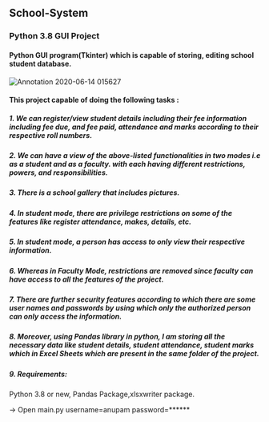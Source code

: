 ## School-System
### Python 3.8 GUI Project
####  Python GUI program(Tkinter) which is capable of storing, editing school student database.

![Annotation 2020-06-14 015627](https://user-images.githubusercontent.com/48323127/84588680-3565da80-ae47-11ea-9305-a923668ec4f5.png)


[](url)
#### This project capable of doing the following tasks :


##### 1. We can register/view student details including their fee information including fee due, and fee paid, attendance and marks according to their respective roll numbers. 

##### 2. We can have a view of the above-listed functionalities in two modes i.e as a student and as a faculty. with each having different restrictions, powers, and responsibilities.

##### 3. There is a school gallery that includes pictures.

##### 4. In student mode, there are privilege restrictions on some of the features like register attendance, makes, details, etc.

##### 5. In student mode, a person has access to only view their respective information.

##### 6. Whereas in Faculty Mode, restrictions are removed since faculty can have access to all the features of the project.

##### 7. There are further security features according to which there are some user names and passwords by using which only the authorized person can only access the information.

##### 8. Moreover, using Pandas library in python, I am storing all the necessary data like student details, student attendance, student marks which in Excel Sheets which are present in the same folder of the project.


##### 9. Requirements:
Python 3.8 or new, Pandas Package,xlsxwriter package.

-> Open main.py
 username=anupam
 password=******

